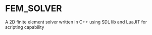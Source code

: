 # FEM_SOLVER
A 2D finite element solver written in C++ using SDL lib and LuaJIT for scripting capability 
